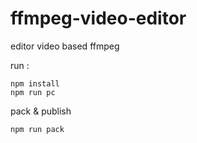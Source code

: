 # ffmpeg-video-editor
editor video  based ffmpeg

run :
```angular2html
npm install
npm run pc
```

pack & publish
```angular2html
npm run pack
```